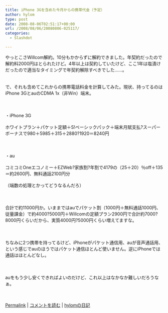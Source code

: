 ```yaml
---
title: iPhone 3Gを含めた今月からの携帯代金（予定）
author: hylom
type: post
date: 2008-08-06T02:51:17+00:00
url: /2008/08/06/20080806-025117/
categories:
  - Slashdot

---
```

やっとこさWillcom解約。10分もかからずに解約できました。年契約だったので解約料2000円はとられたけど。4年以上は契約していたけど、ここ1年は塩漬けだったので適当なタイミングで年契約解除すべきでした……。  
</br>   
で、それも含めてこれからの携帯電話料金を計算してみた。現状、持ってるのはiPhone 3GとauのCDMA 1x（非Win）端末。</br>  
</br>   
・iPhone 3G</br>   
ホワイトプラン＋パケット定額＋S!ベーシックパック＋端末月賦支払?スーパーボーナスで980＋5985＋315＋2880?1920＝8240円</br>  
</br>   
・au</br>   
コミコミOneエコノミー＋EZWeb?家族割?年割で4179の（25＋20）％off＋135＝約2600円、無料通話2100円分</br>   
（端数の処理とかってどうなるんだろ）</br>  
</br>   
合計で約11000円か。いままではauでパケット割（1000円＋無料通話1000円、従量課金）で約4000?5000円＋Willcomの定額プラン2900円で合計約7000?8000円くらいだから、実質4000円?5000円くらい増えてますな。</br>  
</br>   
ちなみに2つ携帯を持ってるけど、iPhoneがパケット通信用、auが音声通話用、という感じでauのほうではパケット通信ほとんど使いません。逆にiPhoneでは通話はほとんどなし。</br>  
</br>   
auをもう少し安くできればよいのだけど、これ以上はなかなか難しいだろうなぁ。</br>  
</br> 

   [Permalink][1] |    [コメントを読む][2] |    [hylomの日記][3] 

</br>

 [1]: http://slashdot.jp/~hylom/journal/448313
 [2]: http://slashdot.jp/~hylom/journal/448313#acomments
 [3]: http://slashdot.jp/~hylom/journal/
